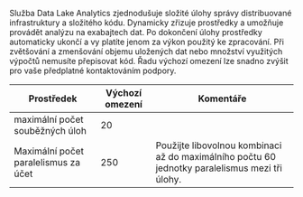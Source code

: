 Služba Data Lake Analytics zjednodušuje složité úlohy správy distribuované infrastruktury a složitého kódu. Dynamicky zřizuje prostředky a umožňuje provádět analýzu na exabajtech dat. Po dokončení úlohy prostředky automaticky ukončí a vy platíte jenom za výkon použitý ke zpracování. Při zvětšování a zmenšování objemu uložených dat nebo množství využitých výpočtů nemusíte přepisovat kód. Řadu výchozí omezení lze snadno zvýšit pro vaše předplatné kontaktováním podpory. 

| **Prostředek** | **Výchozí omezení** | **Komentáře** |
| --- | --- | --- |
| maximální počet souběžných úloh |20 | |
| Maximální počet paralelismus za účet |250 |Použijte libovolnou kombinaci až do maximálního počtu 60 jednotky paralelismus mezi tři úlohy. |

